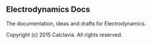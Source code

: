 ## Electrodynamics Docs
The documentation, ideas and drafts for Electrodynamics.

Copyright (c) 2015 Calclavia.
All rights reserved.